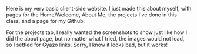 Here is my very basic client-side website. I just made this
about myself, with pages for the Home/Welcome, About Me, the
projects I've done in this class, and a page for my Github.

For the projects tab, I really wanted the screenshots to show
just like how I did the about page, but no matter what I tried, 
the images would not load, so I settled for Gyazo links. Sorry,
I know it looks bad, but it works!